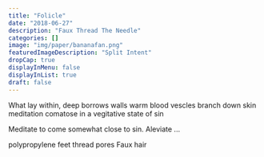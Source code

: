 ```yaml
---
title: "Folicle"
date: "2018-06-27"
description: "Faux Thread The Needle"
categories: []
image: "img/paper/bananafan.png"
featuredImageDescription: "Split Intent"
dropCap: true
displayInMenu: false
displayInList: true
draft: false
---
```


What lay within,
deep borrows
walls warm
blood vescles branch down skin
meditation comatose in a vegitative state of sin

Meditate to come somewhat close to sin.
Aleviate ...


polypropylene feet
thread pores
Faux hair
